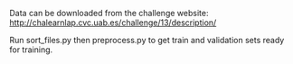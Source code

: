 Data can be downloaded from the challenge website:
http://chalearnlap.cvc.uab.es/challenge/13/description/

Run sort_files.py then preprocess.py to get train and validation sets ready for training.